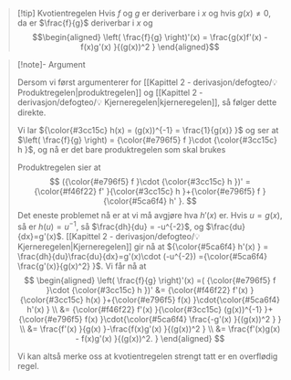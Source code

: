 > [!tip] Kvotientregelen
> Hvis $f$ og $g$ er deriverbare i $x$ og hvis $g(x) \neq 0$, da er $\frac{f}{g}$ deriverbar i $x$ og
> $$\begin{aligned} \left( \frac{f}{g} \right)'(x) = \frac{g(x)f'(x) - f(x)g'(x) }{(g(x))^2 }   \end{aligned}$$ 	 


> [!note]- Argument 
> 
> Dersom vi først argumenterer for [[Kapittel 2 - derivasjon/defogteo/💡 Produktregelen|produktregelen]] og [[Kapittel 2 - derivasjon/defogteo/💡 Kjerneregelen|kjerneregelen]], så følger dette direkte.
> 
> Vi lar ${\color{#3cc15c} h(x) = (g(x))^{-1} = \frac{1}{g(x)} }$ og ser at $\left( \frac{f}{g} \right) = {\color{#e796f5} f }\cdot {\color{#3cc15c} h }$, og nå er det bare produktregelen som skal brukes
> 
>  Produktregelen sier at 
> $$
> ({\color{#e796f5} f }\cdot {\color{#3cc15c} h })' = {\color{#f46f22} f' }{\color{#3cc15c} h }+{\color{#e796f5} f }{\color{#5ca6f4} h' }.
> $$
> Det eneste problemet nå er at vi må avgjøre hva $h'(x)$ er. Hvis $u= g(x)$, så er $h(u) = u^{-1}$, så $\frac{dh}{du} = -u^{-2}$, og $\frac{du}{dx}=g'(x)$. [[Kapittel 2 - derivasjon/defogteo/💡 Kjerneregelen|Kjerneregelen]] gir nå at ${\color{#5ca6f4} h'(x) } = \frac{dh}{du}\frac{du}{dx}=g'(x)\cdot (-u^{-2}) ={\color{#5ca6f4} \frac{g'(x)}{g(x)^2} }$. 
> Vi får nå at 
> $$
> \begin{aligned} \left( \frac{f}{g} \right)'(x) =( {\color{#e796f5} f }\cdot {\color{#3cc15c} h })'  &= {\color{#f46f22} f'(x) }{\color{#3cc15c} h(x) }+{\color{#e796f5} f(x) }\cdot{\color{#5ca6f4}  h'(x) }   \\ &= {\color{#f46f22} f'(x) }{\color{#3cc15c} (g(x))^{-1} }+{\color{#e796f5} f(x) }\cdot{\color{#5ca6f4}  \frac{-g'(x) }{(g(x))^2 } } \\ &= \frac{f'(x) }{g(x) }-\frac{f(x)g'(x) }{(g(x))^2 } \\ &= \frac{f'(x)g(x) - f(x)g'(x) }{(g(x))^2. }    \end{aligned}
> $$ 
> 
> Vi kan altså merke oss at kvotientregelen strengt tatt er en overflødig regel. 

